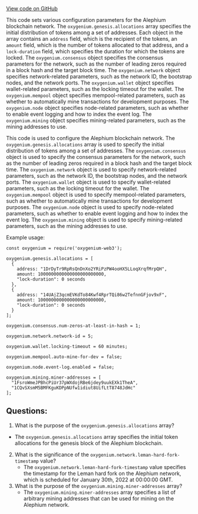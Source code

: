 [View code on GitHub](https://github.com/oxygenium/oxygenium-web3/packages/cli/devnet-user.conf)

This code sets various configuration parameters for the Alephium blockchain network. The `oxygenium.genesis.allocations` array specifies the initial distribution of tokens among a set of addresses. Each object in the array contains an `address` field, which is the recipient of the tokens, an `amount` field, which is the number of tokens allocated to that address, and a `lock-duration` field, which specifies the duration for which the tokens are locked. The `oxygenium.consensus` object specifies the consensus parameters for the network, such as the number of leading zeros required in a block hash and the target block time. The `oxygenium.network` object specifies network-related parameters, such as the network ID, the bootstrap nodes, and the network ports. The `oxygenium.wallet` object specifies wallet-related parameters, such as the locking timeout for the wallet. The `oxygenium.mempool` object specifies mempool-related parameters, such as whether to automatically mine transactions for development purposes. The `oxygenium.node` object specifies node-related parameters, such as whether to enable event logging and how to index the event log. The `oxygenium.mining` object specifies mining-related parameters, such as the mining addresses to use. 

This code is used to configure the Alephium blockchain network. The `oxygenium.genesis.allocations` array is used to specify the initial distribution of tokens among a set of addresses. The `oxygenium.consensus` object is used to specify the consensus parameters for the network, such as the number of leading zeros required in a block hash and the target block time. The `oxygenium.network` object is used to specify network-related parameters, such as the network ID, the bootstrap nodes, and the network ports. The `oxygenium.wallet` object is used to specify wallet-related parameters, such as the locking timeout for the wallet. The `oxygenium.mempool` object is used to specify mempool-related parameters, such as whether to automatically mine transactions for development purposes. The `oxygenium.node` object is used to specify node-related parameters, such as whether to enable event logging and how to index the event log. The `oxygenium.mining` object is used to specify mining-related parameters, such as the mining addresses to use. 

Example usage:
```
const oxygenium = require('oxygenium-web3');

oxygenium.genesis.allocations = [
  {
    address: "1DrDyTr9RpRsQnDnXo2YRiPzPW4ooHX5LLoqXrqfMrpQH",
    amount: 1000000000000000000000000,
    "lock-duration": 0 seconds
  },
  {
    address: "14UAjZ3qcmEVKdTo84Kwf4RprTQi86w2TefnnGFjov9xF",
    amount: 1000000000000000000000000,
    "lock-duration": 0 seconds
  }
];

oxygenium.consensus.num-zeros-at-least-in-hash = 1;

oxygenium.network.network-id = 5;

oxygenium.wallet.locking-timeout = 60 minutes;

oxygenium.mempool.auto-mine-for-dev = false;

oxygenium.node.event-log.enabled = false;

oxygenium.mining.miner-addresses = [
  "1FsroWmeJPBhcPiUr37pWXdojRBe6jdey9uukEXk1TheA",
  "1CQvSXsmM5BMFKguKDPpNUfw1idiut8UifLtT8748JdHc"
];
```
## Questions: 
 1. What is the purpose of the `oxygenium.genesis.allocations` array?
   - The `oxygenium.genesis.allocations` array specifies the initial token allocations for the genesis block of the Alephium blockchain.
2. What is the significance of the `oxygenium.network.leman-hard-fork-timestamp` value?
   - The `oxygenium.network.leman-hard-fork-timestamp` value specifies the timestamp for the Leman hard fork on the Alephium network, which is scheduled for January 30th, 2022 at 00:00:00 GMT.
3. What is the purpose of the `oxygenium.mining.miner-addresses` array?
   - The `oxygenium.mining.miner-addresses` array specifies a list of arbitrary mining addresses that can be used for mining on the Alephium network.